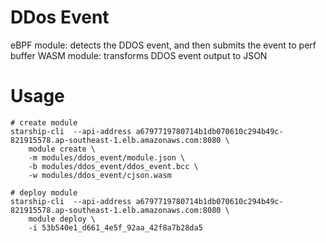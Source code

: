 # DDos Event

eBPF module: detects the DDOS event, and then submits the event to perf buffer
WASM module: transforms DDOS event output to JSON

# Usage
```
# create module
starship-cli  --api-address a6797719780714b1db070610c294b49c-821915578.ap-southeast-1.elb.amazonaws.com:8080 \
    module create \
    -m modules/ddos_event/module.json \
    -b modules/ddos_event/ddos_event.bcc \
    -w modules/ddos_event/cjson.wasm

# deploy module
starship-cli  --api-address a6797719780714b1db070610c294b49c-821915578.ap-southeast-1.elb.amazonaws.com:8080 \
    module deploy \
    -i 53b540e1_d661_4e5f_92aa_42f8a7b28da5
```